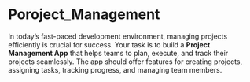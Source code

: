 # Poroject_Management
In today’s fast-paced development environment, managing projects efficiently is crucial for success. Your task is to build a **Project Management App** that helps teams to plan, execute, and track their projects seamlessly. The app should offer features for creating projects, assigning tasks, tracking progress, and managing team members.
